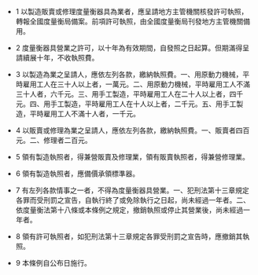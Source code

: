 * 1 以製造販賣或修理度量衡器具為業者，應呈請地方主管機關核發許可執照，轉報全國度量衡局備案。前項許可執照，由全國度量衡局刊發地方主管機關備用。

* 2 度量衡器具營業之許可，以十年為有效期間，自發照之日起算。但期滿得呈請續展十年，不收執照費。

* 3 以製造為業之呈請人，應依左列各款，繳納執照費。一、用原動力機械，平時雇用工人在三十人以上者，一萬元。二、用原動力機械，平時雇用工人不滿三十人者，六千元。三、用手工製造，平時雇用工人在二十人以上者，四千元。四、用手工製造，平時雇用工人在十人以上者，二千元。五、用手工製造，平時雇用工人不滿十人者，一千元。

* 4 以販賣或修理為業之呈請人，應依左列各款，繳納執照費。一、販賣者四百元。二、修理者二百元。

* 5 領有製造執照者，得兼營販賣及修理業，領有販賣執照者，得兼營修理業。

* 6 領有製造執照者，應備價承領標準器。

* 7 有左列各款情事之一者，不得為度量衡器具營業。一、犯刑法第十三章規定各罪而受刑罰之宣告，自執行終了或免除執行之日起，尚未經過一年者。二、依度量衡法第十八條或本條例之規定，撤銷執照或停止其營業後，尚未經過一年者。

* 8 領有許可執照者，如犯刑法第十三章規定各罪受刑罰之宣告時，應撤銷其執照。

* 9 本條例自公布日施行。

